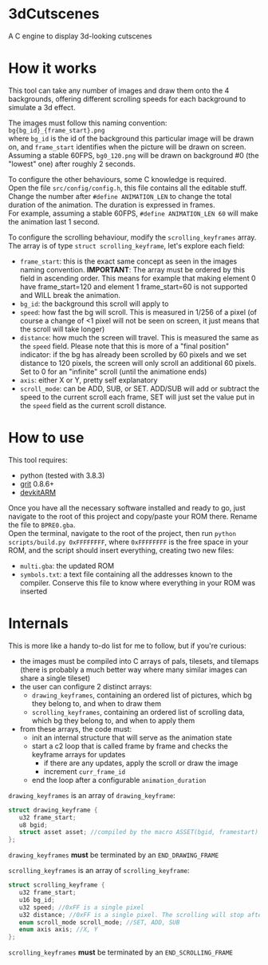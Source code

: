 # 3dCutscenes
A C engine to display 3d-looking cutscenes

# How it works
This tool can take any number of images and draw them onto the 4 backgrounds, offering different scrolling speeds for each background to simulate a 3d effect.  

The images must follow this naming convention:  
`bg{bg_id}_{frame_start}.png`  
where `bg_id` is the id of the background this particular image will be drawn on, and `frame_start` identifies when the picture will be drawn on screen.  
Assuming a stable 60FPS, `bg0_120.png` will be drawn on background #0 (the "lowest" one) after roughly 2 seconds.

To configure the other behaviours, some C knowledge is required.  
Open the file `src/config/config.h`, this file contains all the editable stuff.  
Change the number after `#define ANIMATION_LEN` to change the total duration of the animation. The duration is expressed in frames.  
For example, assuming a stable 60FPS, `#define ANIMATION_LEN 60` will make the animation last 1 second.

To configure the scrolling behaviour, modify the `scrolling_keyframes` array.  The array is of type `struct scrolling_keyframe`, let's explore each field:  
- `frame_start`: this is the exact same concept as seen in the images naming convention. **IMPORTANT**: The array must be ordered by this field in ascending order. This means for example that making element 0 have frame_start=120 and element 1 frame_start=60 is not supported and WILL break the animation.
- `bg_id`: the background this scroll will apply to
- `speed`: how fast the bg will scroll. This is measured in 1/256 of a pixel (of course a change of <1 pixel will not be seen on screen, it just means that the scroll will take longer)
- `distance`: how much the screen will travel. This is measured the same as the `speed` field. Please note that this is more of a "final position" indicator: if the bg has already been scrolled by 60 pixels and we set distance to 120 pixels, the screen will only scroll an additional 60 pixels. Set to 0 for an "infinite" scroll (until the animatione ends)
- `axis`: either X or Y, pretty self explanatory
- `scroll_mode`: can be ADD, SUB, or SET. ADD/SUB will add or subtract the speed to the current scroll each frame, SET will just set the value put in the `speed` field as the current scroll distance.

# How to use
This tool requires:
- python (tested with 3.8.3)
- [grit](https://www.coranac.com/projects/grit/) 0.8.6+
- [devkitARM](https://devkitpro.org/wiki/devkitARM)

Once you have all the necessary software installed and ready to go, just navigate to the root of this project and copy/paste your ROM there. Rename the file to `BPRE0.gba`.  
Open the terminal, navigate to the root of the project, then run `python scripts/build.py 0xFFFFFFFF`, where `0xFFFFFFFF` is the free space in your ROM, and the script should insert everything, creating two new files:
- `multi.gba`: the updated ROM
- `symbols.txt`: a text file containing all the addresses known to the compiler. Conserve this file to know where everything in your ROM was inserted

# Internals
This is more like a handy to-do list for me to follow, but if you're curious:
- the images must be compiled into C arrays of pals, tilesets, and tilemaps (there is probably a much better way where many similar images can share a single tileset)
- the user can configure 2 distinct arrays:
  - `drawing_keyframes`, containing an ordered list of pictures, which bg they belong to, and when to draw them
  - `scrolling_keyframes`, containing an ordered list of scrolling data, which bg they belong to, and when to apply them
- from these arrays, the code must:
  - init an internal structure that will serve as the animation state
  - start a c2 loop that is called frame by frame and checks the keyframe arrays for updates
    - if there are any updates, apply the scroll or draw the image
    - increment `curr_frame_id`
  - end the loop after a configurable `animation_duration`

 `drawing_keyframes` is an array of `drawing_keyframe`:
 ```C
struct drawing_keyframe {
    u32 frame_start;
    u8 bgid;
    struct asset asset; //compiled by the macro ASSET(bgid, framestart)
};
```
 `drawing_keyframes` **must** be terminated by an `END_DRAWING_FRAME`

 `scrolling_keyframes` is an array of  `scrolling_keyframe`:
 ```C
struct scrolling_keyframe {
    u32 frame_start;
    u16 bg_id;
    u32 speed; //0xFF is a single pixel
    u32 distance; //0xFF is a single pixel. The scrolling will stop after this distance has been reached. Set this field to 0 for infinite scrolling
    enum scroll_mode scroll_mode; //SET, ADD, SUB
    enum axis axis; //X, Y
};
```
 `scrolling_keyframes` **must** be terminated by an `END_SCROLLING_FRAME`
